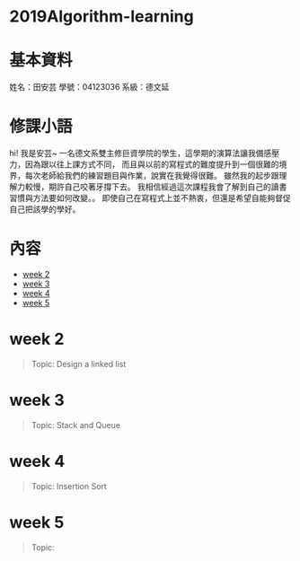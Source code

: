 # 2019Algorithm-learning


# 基本資料
姓名：田安芸
學號：04123036
系級：德文延

# 修課小語 
hi! 我是安芸~ 一名德文系雙主修巨資學院的學生，這學期的演算法讓我備感壓力，因為跟以往上課方式不同，
而且與以前的寫程式的難度提升到一個很難的境界，每次老師給我們的練習題目與作業，說實在我覺得很難。
雖然我的起步跟理解力較慢，期許自己咬著牙撐下去。
我相信經過這次課程我會了解到自己的讀書習慣與方法要如何改變。。
即使自己在寫程式上並不熱衷，但還是希望自能夠督促自己把該學的學好。


# 內容
- [week 2](#week-2)
- [week 3](#week-3)
- [week 4](#week-4)
- [week 5](#week-5)

# week 2
 > Topic: Design a linked list

# week 3
 > Topic: Stack and Queue


# week 4
 > Topic: Insertion Sort


# week 5
 > Topic: 
